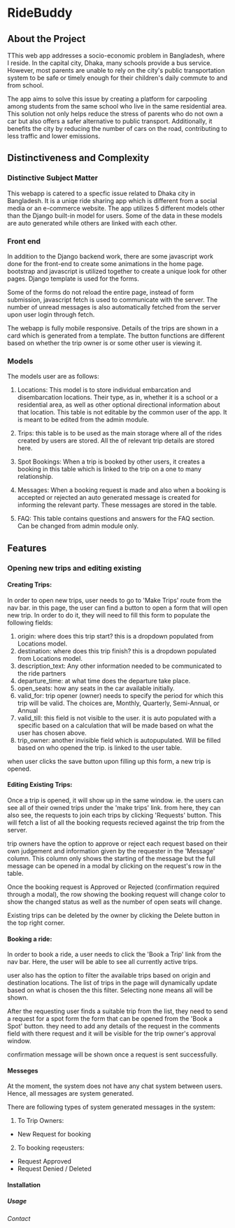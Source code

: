 # RideBuddy
## About the Project

TThis web app addresses a socio-economic problem in Bangladesh, where I reside. In the capital city, Dhaka, many schools provide a bus service. However, most parents are unable to rely on the city's public transportation system to be safe or timely enough for their children's daily commute to and from school.

The app aims to solve this issue by creating a platform for carpooling among students from the same school who live in the same residential area. This solution not only helps reduce the stress of parents who do not own a car but also offers a safer alternative to public transport. Additionally, it benefits the city by reducing the number of cars on the road, contributing to less traffic and lower emissions.

## Distinctiveness and Complexity

### Distinctive Subject Matter
This webapp is catered to a specfic issue related to Dhaka city in Bangladesh. It is a uniqe ride sharing app which is different from a social media or an e-commerce website. The app utilizes 5 different models other than the Django built-in model for users. Some of the data in these models are auto generated while others are linked with each other.

### Front end
In addition to the Django backend work, there are some javascript work done for the front-end to create some animations in the home page. bootstrap and javascript is utilized together to create a unique look for other pages. Django template is used for the forms.

Some of the forms do not reload the entire page, instead of form submission, javascript fetch is used to communicate with the server. The number of unread messages is also automatically fetched from the server upon user login through fetch.

The webapp is fully mobile responsive. Details of the trips are shown in a card which is generated from a template. The button functions are different based on whether the trip owner is or some other user is viewing it.

### Models
The models user are as follows:

1. Locations: This model is to store individual embarcation and disembarcation locations. Their type, as in, whether it is a school or a residential area, as well as other optional directional information about that location. This table is not editable by the common user of the app. It is meant to be edited from the admin module.

2. Trips: this table is to be used as the main storage where all of the rides created by users are stored. All the of relevant trip details are stored here.

3. Spot Bookings: When a trip is booked by other users, it creates a booking in this table which is linked to the trip on a one to many relationship.

4. Messages: When a booking request is made and also when a booking is accepted or rejected an auto generated message is created for informing the relevant party. These messages are stored in the table.

5. FAQ: This table contains questions and answers for the FAQ section. Can be changed from admin module only.

## Features
### Opening new trips and editing existing
#### Creating Trips: 
In order to open new trips, user needs to go to 'Make Trips' route from the nav bar. in this page, the user can find a button to open a form that will open new trip. In order to do it, they will need to fill this form to populate the following fields: 
1. origin: where does this trip start? this is a dropdown populated from Locations model.
2. destination: where does this trip finish? this is a dropdown populated from Locations model.
3. description_text: Any other information needed to be communicated to the ride partners
4. departure_time: at what time does the departure take place.
5. open_seats: how any seats in the car available initially. 
6. valid_for: trip opener (owner) needs to specify the period for which this trip will be valid. The choices are, Monthly, Quarterly, Semi-Annual, or Annual
7. valid_till: this field is not visible to the user. it is auto populated with a specific based on a calculation that will be made based on what the user has chosen above. 
8. trip_owner: another invisible field which is autopupulated. Will be filled based on who opened the trip. is linked to the user table.

when user clicks the save button upon filling up this form, a new trip is opened.

#### Editing Existing Trips:
Once a trip is opened, it will show up in the same window. ie. the users can see all of their owned trips under the 'make trips' link. from here, they can also see, the requests to join each trips by clicking 'Requests' button. This will fetch a list of all the booking requests recieved against the trip from the server.

trip owners have the option to approve or reject each request based on their own judgement and information given by the requester in the 'Message' column. This column only shows the starting of the message but the full message can be opened in a modal by clicking on the request's row in the table.

Once the booking request is Approved or Rejected (confirmation required through a modal), the row showing the booking request will change color to show the changed status as well as the number of open seats will change.

Existing trips can be deleted by the owner by clicking the Delete button in the top right corner.

#### Booking a ride:

In order to book a ride, a user needs to click the 'Book a Trip' link from the nav bar. Here, the user will be able to see all currently active trips. 

user also has the option to filter the available trips based on origin and destination locations. The list of trips in the page will dynamically update based on what is chosen the this filter. Selecting none means all will be shown.

After the requesting user finds a suitable trip from the list, they need to send a request for a spot form the form that can be opened from the 'Book a Spot' button. they need to add any details of the request in the comments field with there request and it will be visible for the trip owner's approval window.

confirmation message will be shown once a request is sent successfully.

#### Messeges

At the moment, the system does not have any chat system between users. Hence, all messages are system generated. 

There are following types of system generated messages in the system:
1. To Trip Owners:
* New Request for booking
2. To booking reqeusters:
* Request Approved
* Request Denied / Deleted 


#### Installation
##### Usage
###### Contact
